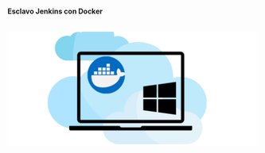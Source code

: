 <h1 class="title" style="display:none">Desarrollo</h1>
<h4 style="text-transform: none;"> Esclavo Jenkins con Docker </h4>

<img src="media\images\esclavo-jenkins.png" alt="Jenkins" style="margin: 15px 0px;
                                                                            background: none;
                                                                            border: 0;
                                                                            box-shadow: none;">